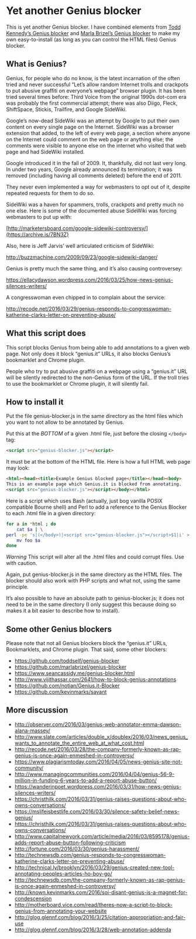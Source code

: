 # Yet another Genius blocker

This is yet another Genius blocker.  I have combined elements from 
[Todd Kennedy’s Genius blocker](https://github.com/toddself/genius-blocker)
and
[Marla Brizel’s Genius blocker](https://github.com/marlabrizel/genius-blocker/)
to make my own easy-to-install (as long as you can control the HTML
files) Genius blocker.

## What is Genius?

Genius, for people who do no know, is the latest incarnation of the
often tried and never successful “Let’s allow random Internet trolls
and crackpots to put abusive graffiti on everyone’s webpage” browser
plugin.  It has been tried several times before: Third Voice from
the original 1990s dot-com era was probably the first commercial attempt;
there was also Diigo, Fleck, ShiftSpace, Stickis, Trailfire, and Google
SideWiki.  

Google’s now-dead SideWiki was an attempt by Google to put their own
content on every single page on the Internet. SideWiki was a browser
extension that added, to the left of every web page, a section where
anyone on the Internet could comment on the web page or anything else;
the comments were visible to anyone else on the internet who visited
that web page and had SideWiki installed.

Google introduced it in the fall of 2009. It, thankfully, did not last
very long. In under two years, Google already announced its termination;
it was removed (including having all comments deleted) before the end
of 2011.

They never even implemented a way for webmasters to opt out of it,
despite repeated requests for them to do so.

SideWiki was a haven for spammers, trolls, crackpots and pretty much
no one else. Here is some of the documented abuse SideWiki was forcing
webmasters to put up with:

[http://marketersboard.com/google-sidewiki-controversy/](https://archive.is/7BN3Z)

Also, here is Jeff Jarvis’ well articulated criticism of SideWiki:

http://buzzmachine.com/2009/09/23/google-sidewiki-danger/ 

Genius is pretty much the same thing, and it’s also causing
controversey:

https://ellacydawson.wordpress.com/2016/03/25/how-news-genius-silences-writers/

A congresswoman even chipped in to complain about the service:

http://recode.net/2016/03/29/genius-responds-to-congresswoman-katherine-clarks-letter-on-preventing-abuse/

## What this script does

This script blocks Genius from being able to add annotations to a given
web page.  Not only does it block “genius.it” URLs, it also blocks Genius’s
bookmarklet and Chrome plugin.

People who try to put abusive graffiti on a webpage using a “genius.it”
URL will be silently redirected to the non-Genius form of the URL.  If
the troll tries to use the bookmarklet or Chrome plugin, it will silently
fail.

## How to install it

Put the file genius-blocker.js in the same directory as the html
files which you want to not allow to be annotated by Genius.

Put this at the *BOTTOM* of a given .html file, just before the closing
`</body>`
tag:

```html
<script src="genius-blocker.js"></script>
```

It must be at the bottom of the HTML file.  Here is how a full HTML web
page may look:

```html
<html><head><title>Example Genius blocked page</title></head><body>
This is an example page which Genius.it is blocked from annotating.
<script src="genius-blocker.js"></script></body></html>
```

Here is a script which uses Bash (actually, just bog vanilla POSIX 
compatible Bourne shell) and Perl to add a reference to the Genius 
Blocker to each .html file in a given directory:

```bash
for a in *html ; do 
    cat $a | \
perl -pe 's|(</body>)|<script src="genius-blocker.js"></script>$1|i' > foo
    mv foo $a
done
```

*Warning* This script will alter all the .html files and could corrupt
files. Use with caution.

Again, put genius-blocker.js in the same directory as the HTML files. 
The blocker should also work with PHP scripts and what not, using the
same principle. 

It’s also possible to have an absolute path to genius-blocker.js; it
does not need to be in the same directory (I only suggest this because
doing so makes it a bit easier to describe how to install).

## Some other Genius blockers

Please note that not all Genius blockers block the “genius.it” URLs,
Bookmarklets, and Chrome plugin.  That said, some other blockers:

* https://github.com/toddself/genius-blocker
* https://github.com/marlabrizel/genius-blocker
* https://www.seancassidy.me/genius-blocker.html
* http://www.vijithassar.com/2641/how-to-block-genius-annotations 
* https://github.com/notian/Genius.it-Blocker
* https://github.com/kevinmarks/savant

## More discussion

* http://observer.com/2016/03/genius-web-annotator-emma-dawson-alana-massey/
* http://www.slate.com/articles/double_x/doublex/2016/03/news_genius_wants_to_annotate_the_entire_web_at_what_cost.html
* http://recode.net/2016/03/28/the-company-formerly-known-as-rap-genius-is-once-again-enmeshed-in-controversy/
* https://www.plagiarismtoday.com/2016/04/05/news-genius-site-not-community/
* http://www.managingcommunities.com/2016/04/04/genius-56-9-million-in-funding-6-years-to-add-a-report-abuse-button/
* https://wanderinpoet.wordpress.com/2016/03/31/how-news-genius-silences-writers/
* https://christhilk.com/2016/03/31/genius-raises-questions-about-who-owns-conversations/
* https://mslifeisbestlife.com/2016/03/30/silence-safety-belief-news-genius/
* https://christhilk.com/2016/03/31/genius-raises-questions-about-who-owns-conversations/
* http://www.capitalnewyork.com/article/media/2016/03/8595178/genius-adds-report-abuse-button-following-criticism
* http://fortune.com/2016/03/30/genius-harassment/
* http://technewsdb.com/genius-responds-to-congresswoman-katherine-clarks-letter-on-preventing-abuse/
* http://technical.ly/brooklyn/2016/03/29/genius-created-new-tool-annotating-peoples-articles-ho-boy-go/
* http://technewsdb.com/the-company-formerly-known-as-rap-genius-is-once-again-enmeshed-in-controversy/
* http://known.kevinmarks.com/2016/soi-disant-genius-is-a-magnet-for-condescension
* http://motherboard.vice.com/read/theres-now-a-script-to-block-genius-from-annotating-your-website
* http://glog.glennf.com/blog/2016/3/25/citation-appropriation-and-fair-use
* http://glog.glennf.com/blog/2016/3/28/web-annotation-addenda

